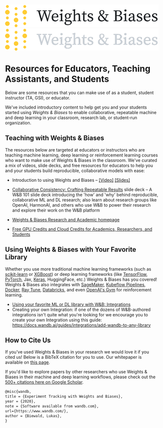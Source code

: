 <p align="center">
  <img src="https://github.com/wandb/wandb/blob/main/.github/wb-logo-lightbg.png#gh-light-mode-only" width="600" alt="Weights & Biases" />
  <img src="https://github.com/wandb/wandb/blob/main/.github/wb-logo-darkbg.png#gh-dark-mode-only" width="600" alt="Weights & Biases" />
</p>


# Resources for Educators, Teaching Assistants, and Students

Below are some resources that you can make use of as a student, student instructor (TA, GSI), or educator.


We've included introductory content to help get you and your students started using _Weights & Biases_ to enable collaborative, repeatable machine and deep learning in your classroom, research lab, or student-run organization.

## Teaching with Weights & Biases

The resources below are targeted at educators or instructors who are teaching machine learning, deep learning or reinforcement learning courses who want to make use of Weights & Biases in the classroom. We've curated a mix of videos, slide decks, and free resources for educators to help you and your students build reproducible, collaborative models with ease:

- Introduction to using Weights and Biases – [[Video]](https://www.youtube.com/watch?v=Se1HvbAM0O4) [[Slides]](https://docs.google.com/presentation/d/19Kh3EndlKfD_jGXqUaUiW_wsfn59PJY5KiRTQk3WkYA)

- [Collaborative Consistency: Crafting Repeatable Results](https://docs.google.com/presentation/d/13Zbn7_EOKtdNvl9m6W-yZLSR3rSI9QAaQDb84jmuG04/edit?usp=sharing) slide deck – A W&B 101 slide deck introducing the 'how' and 'why' behind reproducible, collaborative ML and DL research; also learn about research groups like OpenAI, HarmonAI, and others who use W&B to power their research and explore their work on the W&B platform
- [Weights & Biases Research and Academic homepage](https://wandb.ai/site/research)
- [Free GPU Credits and Cloud Credits for Academics, Researchers, and Students](https://wandb.ai/andrea0/guides/reports/Cloud-Computing-Resources-for-Education--VmlldzozMjA1MTAx)

## Using Weights & Biases with Your Favorite Library

Whether you use more traditional machine learning frameworks (such as [scikit-learn](https://docs.wandb.ai/guides/integrations/scikit) or [XGBoost](https://docs.wandb.ai/guides/integrations/xgboost)) or deep learning frameworks (like [TensorFlow](https://docs.wandb.ai/guides/integrations/tensorflow), [PyTorch](https://docs.wandb.ai/guides/integrations/pytorch), Jax, [Keras](https://docs.wandb.ai/guides/integrations/keras), HuggingFace, etc.) Weights & Biases has you covered! Weights & Biases also integrates with [SageMaker](https://docs.wandb.ai/guides/integrations/other/sagemaker), [Kubeflow Pipelines](https://docs.wandb.ai/guides/integrations/other/kubeflow-pipelines-kfp), [Docker](https://docs.wandb.ai/guides/integrations/other/docker), [Ray Tune](https://docs.wandb.ai/guides/integrations/other/ray-tune), [Databricks](https://docs.wandb.ai/guides/integrations/other/databricks), and even [OpenAI's Gym](https://docs.wandb.ai/guides/integrations/other/openai-gym) for reinforcement learning. 

- [Using your favorite ML or DL library with W&B: Integrations](https://docs.wandb.ai/guides/integrations)
- Creating your own Integration: if one of the dozens of W&B-authored integrations isn't quite what you're looking for we encourage you to create your own Integration using this guide: https://docs.wandb.ai/guides/integrations/add-wandb-to-any-library 


## How to Cite Us

If you've used Weights & Biases in your research we would love it if you cited us! Below is a BibTeX citation for you to use. Our whitepaper is available on [this page](https://docs.wandb.ai/company/company-faq#how-do-i-cite-weights-and-biases-in-a-paper).

If you'd like to explore papers by other researchers who use Weights & Biases in their machine and deep learning workflows, please check out the [500+ citations here on Google Scholar](https://scholar.google.com/scholar?start=0&hl=en&as_sdt=2005&sciodt=0,5&cites=11167871456995846170&scipsc=).

```
@misc{wandb,
title = {Experiment Tracking with Weights and Biases},
year = {2020},
note = {Software available from wandb.com},
url={https://www.wandb.com/},
author = {Biewald, Lukas},
}
```
